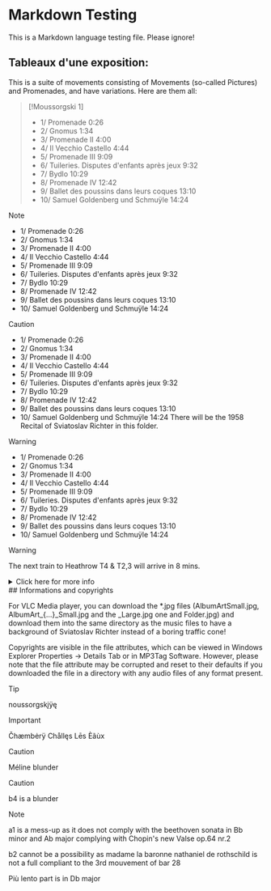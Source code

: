 
# Markdown Testing
This is a Markdown language testing file. Please ignore!

## Tableaux d'une exposition:

This is a suite of movements consisting of Movements (so-called Pictures) and Promenades, and have variations. Here are them all:

> [!Moussorgski 1]
>
> - 1/ Promenade 0:26
> - 2/ Gnomus 1:34
> - 3/ Promenade II 4:00
> - 4/ Il Vecchio Castello 4:44
> - 5/ Promenade III 9:09
> - 6/ Tuileries. Disputes d'enfants après jeux 9:32
> - 7/ Bydlo 10:29
> - 8/ Promenade IV 12:42
> - 9/ Ballet des poussins dans leurs coques 13:10
> - 10/ Samuel Goldenberg und Schmuÿle 14:24

> [!NOTE]
>
> - 1/ Promenade 0:26
> - 2/ Gnomus 1:34
> - 3/ Promenade II 4:00
> - 4/ Il Vecchio Castello 4:44
> - 5/ Promenade III 9:09
> - 6/ Tuileries. Disputes d'enfants après jeux 9:32
> - 7/ Bydlo 10:29
> - 8/ Promenade IV 12:42
> - 9/ Ballet des poussins dans leurs coques 13:10
> - 10/ Samuel Goldenberg und Schmuÿle 14:24

> [!CAUTION]
>
> - 1/ Promenade 0:26
> - 2/ Gnomus 1:34
> - 3/ Promenade II 4:00
> - 4/ Il Vecchio Castello 4:44
> - 5/ Promenade III 9:09
> - 6/ Tuileries. Disputes d'enfants après jeux 9:32
> - 7/ Bydlo 10:29
> - 8/ Promenade IV 12:42
> - 9/ Ballet des poussins dans leurs coques 13:10
> - 10/ Samuel Goldenberg und Schmuÿle 14:24
There will be the 1958 Recital of Sviatoslav Richter in this folder.

> [!WARNING]
>
> - 1/ Promenade 0:26
> - 2/ Gnomus 1:34
> - 3/ Promenade II 4:00
> - 4/ Il Vecchio Castello 4:44
> - 5/ Promenade III 9:09
> - 6/ Tuileries. Disputes d'enfants après jeux 9:32
> - 7/ Bydlo 10:29
> - 8/ Promenade IV 12:42
> - 9/ Ballet des poussins dans leurs coques 13:10
> - 10/ Samuel Goldenberg und Schmuÿle 14:24



> [!WARNING]
The next train to Heathrow T4 & T2,3 will arrive in 8 mins.
<details>
  <summary>Click here for more info</summary>

This is a test file. You aren't supposed to see this text if you haven't clicked the button.
BRUH SO COOL - GamerSoft24, GoldenDestructor

</details>
## Informations and copyrights

For VLC Media player, you can download the *.jpg files (AlbumArtSmall.jpg, AlbumArt_{...}_Small.jpg and the _Large.jpg one and Folder.jpg) and download them into the same directory as the music files to have a background of Sviatoslav Richter instead of a boring traffic cone!

Copyrights are visible in the file attributes, which can be viewed in Windows Explorer Properties → Details Tab or in MP3Tag Software. However, please note that the file attribute may be corrupted and reset to their defaults if you downloaded the file in a directory with any audio files of any format present.

> [!TIP]
>
> noussorgskįÿę

> [!IMPORTANT]
>
> Čhæmbėrÿ Chållęs Lēs Èãùx

> [!CAUTION]
>
> Méline blunder

> [!CAUTION]
>
> b4 is a blunder

> [!NOTE]
> 
> a1 is a mess-up as it does not comply with the beethoven sonata in Bb minor and Ab major complying with Chopin's new Valse op.64 nr.2
> 
> b2 cannot be a possibility as madame la baronne nathaniel de rothschild is not a full compliant to the 3rd mouvement of bar 28
> 
> Più lento part is in Db major